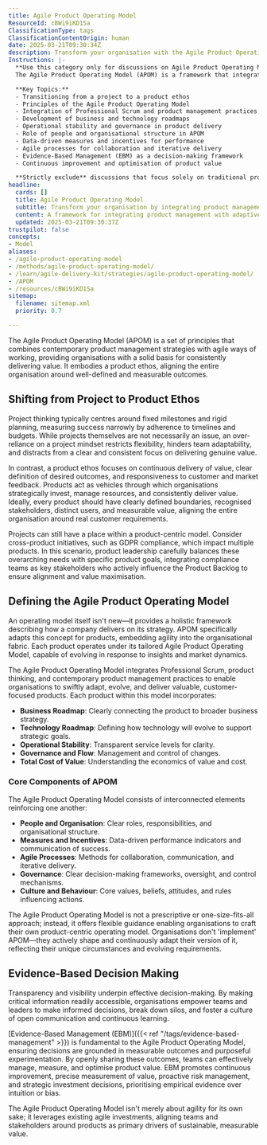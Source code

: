 ```yaml
---
title: Agile Product Operating Model
ResourceId: cBWi9iKD1Sa
ClassificationType: tags
ClassificationContentOrigin: human
date: 2025-03-21T09:30:34Z
description: Transform your organisation with the Agile Product Operating Model, blending agile practices and product management to deliver consistent, customer-focused value.
Instructions: |-
  **Use this category only for discussions on Agile Product Operating Model.**  
  The Agile Product Operating Model (APOM) is a framework that integrates agile methodologies with product management principles to enhance organisational effectiveness in delivering customer-centric value. It shifts the focus from traditional project-based approaches to a product-oriented mindset, fostering continuous delivery and responsiveness to market needs.

  **Key Topics:**
  - Transitioning from a project to a product ethos
  - Principles of the Agile Product Operating Model
  - Integration of Professional Scrum and product management practices
  - Development of business and technology roadmaps
  - Operational stability and governance in product delivery
  - Role of people and organisational structure in APOM
  - Data-driven measures and incentives for performance
  - Agile processes for collaboration and iterative delivery
  - Evidence-Based Management (EBM) as a decision-making framework
  - Continuous improvement and optimisation of product value

  **Strictly exclude** discussions that focus solely on traditional project management methodologies, unrelated agile practices that do not pertain to product management, or any content that misrepresents the core principles of the Agile Product Operating Model.
headline:
  cards: []
  title: Agile Product Operating Model
  subtitle: Transform your organisation by integrating product management with adaptive practices for consistent, customer-driven value delivery.
  content: A framework for integrating product management with adaptive methodologies, fostering a culture of continuous value delivery. Posts should explore product-centric strategies, evidence-based decision-making, team dynamics, and the interplay of governance and flow, ensuring alignment with customer needs and market responsiveness.
  updated: 2025-03-21T09:30:37Z
trustpilot: false
concepts:
- Model
aliases:
- /agile-product-operating-model
- /methods/agile-product-operating-model/
- /learn/agile-delivery-kit/strategies/agile-product-operating-model/
- /APOM
- /resources/cBWi9iKD1Sa
sitemap:
  filename: sitemap.xml
  priority: 0.7

---
```

The Agile Product Operating Model (APOM) is a set of principles that combines contemporary product management strategies with agile ways of working, providing organisations with a solid basis for consistently delivering value. It embodies a product ethos, aligning the entire organisation around well-defined and measurable outcomes.

## Shifting from Project to Product Ethos

Project thinking typically centres around fixed milestones and rigid planning, measuring success narrowly by adherence to timelines and budgets. While projects themselves are not necessarily an issue, an over-reliance on a project mindset restricts flexibility, hinders team adaptability, and distracts from a clear and consistent focus on delivering genuine value.

In contrast, a product ethos focuses on continuous delivery of value, clear definition of desired outcomes, and responsiveness to customer and market feedback. Products act as vehicles through which organisations strategically invest, manage resources, and consistently deliver value. Ideally, every product should have clearly defined boundaries, recognised stakeholders, distinct users, and measurable value, aligning the entire organisation around real customer requirements.

Projects can still have a place within a product-centric model. Consider cross-product initiatives, such as GDPR compliance, which impact multiple products. In this scenario, product leadership carefully balances these overarching needs with specific product goals, integrating compliance teams as key stakeholders who actively influence the Product Backlog to ensure alignment and value maximisation.

## Defining the Agile Product Operating Model

An operating model itself isn't new—it provides a holistic framework describing how a company delivers on its strategy. APOM specifically adapts this concept for products, embedding agility into the organisational fabric. Each product operates under its tailored Agile Product Operating Model, capable of evolving in response to insights and market dynamics.

The Agile Product Operating Model integrates Professional Scrum, product thinking, and contemporary product management practices to enable organisations to swiftly adapt, evolve, and deliver valuable, customer-focused products. Each product within this model incorporates:

- **Business Roadmap**: Clearly connecting the product to broader business strategy.
- **Technology Roadmap**: Defining how technology will evolve to support strategic goals.
- **Operational Stability**: Transparent service levels for clarity.
- **Governance and Flow**: Management and control of changes.
- **Total Cost of Value**: Understanding the economics of value and cost.

### Core Components of APOM

The Agile Product Operating Model consists of interconnected elements reinforcing one another:

- **People and Organisation**: Clear roles, responsibilities, and organisational structure.
- **Measures and Incentives**: Data-driven performance indicators and communication of success.
- **Agile Processes**: Methods for collaboration, communication, and iterative delivery.
- **Governance**: Clear decision-making frameworks, oversight, and control mechanisms.
- **Culture and Behaviour**: Core values, beliefs, attitudes, and rules influencing actions.

The Agile Product Operating Model is not a prescriptive or one-size-fits-all approach; instead, it offers flexible guidance enabling organisations to craft their own product-centric operating model. Organisations don't 'implement' APOM—they actively shape and continuously adapt their version of it, reflecting their unique circumstances and evolving requirements.

## Evidence-Based Decision Making

Transparency and visibility underpin effective decision-making. By making critical information readily accessible, organisations empower teams and leaders to make informed decisions, break down silos, and foster a culture of open communication and continuous learning.

[Evidence-Based Management (EBM)]({{< ref "/tags/evidence-based-management" >}}) is fundamental to the Agile Product Operating Model, ensuring decisions are grounded in measurable outcomes and purposeful experimentation. By openly sharing these outcomes, teams can effectively manage, measure, and optimise product value. EBM promotes continuous improvement, precise measurement of value, proactive risk management, and strategic investment decisions, prioritising empirical evidence over intuition or bias.

The Agile Product Operating Model isn't merely about agility for its own sake; it leverages existing agile investments, aligning teams and stakeholders around products as primary drivers of sustainable, measurable value.
